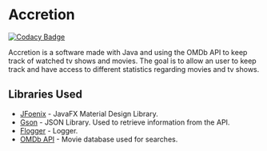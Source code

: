 # Accretion

[![Codacy Badge](https://api.codacy.com/project/badge/Grade/d801ec7cf6e54b0cae683ea8931e5f9f)](https://www.codacy.com/app/W1sh/accretion?utm_source=github.com&amp;utm_medium=referral&amp;utm_content=W1sh/accretion&amp;utm_campaign=Badge_Grade)

Accretion is a software made with Java and using the OMDb API to keep track of watched tv shows and movies. The goal is to allow an user to keep track and have access to different statistics regarding movies and tv shows. 

## Libraries Used

* [JFoenix](https://github.com/jfoenixadmin/JFoenix) - JavaFX Material Design Library.
* [Gson](https://github.com/google/gson) - JSON Library. Used to retrieve information from the API.
* [Flogger](https://github.com/google/flogger) - Logger.
* [OMDb API](http://www.omdbapi.com/) - Movie database used for searches.
